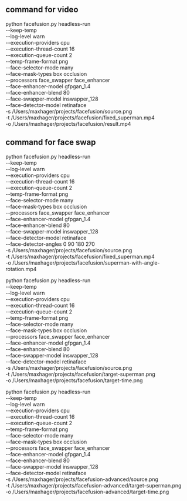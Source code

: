 ## command for video

python facefusion.py headless-run \
    --keep-temp \
    --log-level warn \
    --execution-providers cpu \
    --execution-thread-count 16 \
    --execution-queue-count 2 \
    --temp-frame-format png \
    --face-selector-mode many \
    --face-mask-types box occlusion \
    --processors face_swapper face_enhancer \
    --face-enhancer-model gfpgan_1.4 \
    --face-enhancer-blend 80 \
    --face-swapper-model inswapper_128 \
    --face-detector-model retinaface \
    -s /Users/maxhager/projects/facefusion/source.png \
    -t /Users/maxhager/projects/facefusion/fixed_superman.mp4 \
    -o /Users/maxhager/projects/facefusion/result.mp4

## command for face swap

python facefusion.py headless-run \
    --keep-temp \
    --log-level warn \
    --execution-providers cpu \
    --execution-thread-count 16 \
    --execution-queue-count 2 \
    --temp-frame-format png \
    --face-selector-mode many \
    --face-mask-types box occlusion \
    --processors face_swapper face_enhancer \
    --face-enhancer-model gfpgan_1.4 \
    --face-enhancer-blend 80 \
    --face-swapper-model inswapper_128 \
    --face-detector-model retinaface \
    --face-detector-angles 0 90 180 270 \
    -s /Users/maxhager/projects/facefusion/source.png \
    -t /Users/maxhager/projects/facefusion/fixed_superman.mp4 \
    -o /Users/maxhager/projects/facefusion/superman-with-angle-rotation.mp4

python facefusion.py headless-run \
    --keep-temp \
    --log-level warn \
    --execution-providers cpu \
    --execution-thread-count 16 \
    --execution-queue-count 2 \
    --temp-frame-format png \
    --face-selector-mode many \
    --face-mask-types box occlusion \
    --processors face_swapper face_enhancer \
    --face-enhancer-model gfpgan_1.4 \
    --face-enhancer-blend 80 \
    --face-swapper-model inswapper_128 \
    --face-detector-model retinaface \
    -s /Users/maxhager/projects/facefusion/source.png \
    -t /Users/maxhager/projects/facefusion/target-superman.png \
    -o /Users/maxhager/projects/facefusion/target-time.png





python facefusion.py headless-run \
    --keep-temp \
    --log-level warn \
    --execution-providers cpu \
    --execution-thread-count 16 \
    --execution-queue-count 2 \
    --temp-frame-format png \
    --face-selector-mode many \
    --face-mask-types box occlusion \
    --processors face_swapper face_enhancer \
    --face-enhancer-model gfpgan_1.4 \
    --face-enhancer-blend 80 \
    --face-swapper-model inswapper_128 \
    --face-detector-model retinaface \
    -s /Users/maxhager/projects/facefusion-advanced/source.png \
    -t /Users/maxhager/projects/facefusion-advanced/target-superman.png \
    -o /Users/maxhager/projects/facefusion-advanced/target-time.png